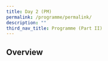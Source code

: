 ```yaml
---
title: Day 2 (PM)
permalink: /programme/permalink/
description: ""
third_nav_title: Programme (Part II)
---
```

## Overview
